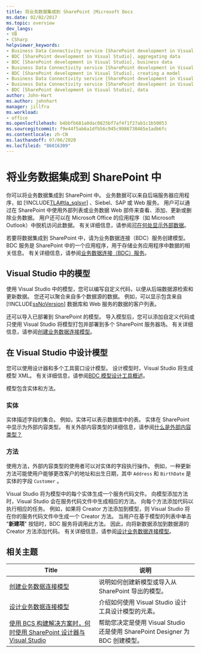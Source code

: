 ```yaml
---
title: 将业务数据集成到 SharePoint |Microsoft Docs
ms.date: 02/02/2017
ms.topic: overview
dev_langs:
- VB
- CSharp
helpviewer_keywords:
- Business Data Connectivity service [SharePoint development in Visual Studio], business data
- BDC [SharePoint development in Visual Studio], aggregating data
- BDC [SharePoint development in Visual Studio], business data
- Business Data Connectivity service [SharePoint development in Visual Studio], aggregating data
- BDC [SharePoint development in Visual Studio], creating a model
- Business Data Connectivity service [SharePoint development in Visual Studio], creating a model
- Business Data Connectivity service [SharePoint development in Visual Studio], data
- BDC [SharePoint development in Visual Studio], data
author: John-Hart
ms.author: johnhart
manager: jillfra
ms.workload:
- office
ms.openlocfilehash: b4bbfb681a0dac0825bf7af4f1f27ab1c1b50053
ms.sourcegitcommit: f9e44f5ab6a1dfb56c945c9986730465e1adb6fc
ms.contentlocale: zh-CN
ms.lasthandoff: 07/06/2020
ms.locfileid: "86016309"
---
```

# <a name="integrate-business-data-into-sharepoint"></a>将业务数据集成到 SharePoint 中
  你可以将业务数据集成到 SharePoint 中。 业务数据可以来自后端服务器应用程序，如 [!INCLUDE[TLA#tla_sqlsvr](../sharepoint/includes/tlasharptla-sqlsvr-md.md)] 、Siebel、SAP 或 Web 服务。 用户可以通过在 SharePoint 中使用外部列表或业务数据 Web 部件来查看、添加、更新或删除业务数据。  用户还可以在 Microsoft Office 的应用程序（如 Microsoft Outlook）中脱机访问此数据。 有关详细信息，请参阅[可在何处显示外部数据](/previous-versions/office/developer/sharepoint-2010/ee558737(v=office.14))。

 若要将数据集成到 SharePoint 中，请为业务数据连接（BDC）服务创建模型。 BDC 服务是 SharePoint 中的一个应用程序，用于存储业务应用程序中数据的相关信息。 有关详细信息，请参阅[业务数据连接（BDC）服务](/previous-versions/office/developer/sharepoint-2010/ee556407(v=office.14))。

## <a name="models-in-visual-studio"></a>Visual Studio 中的模型
 使用 Visual Studio 中的模型，您可以编写自定义代码，以便从后端数据源检索和更新数据。 您还可以聚合来自多个数据源的数据。 例如，可以显示包含来自 [!INCLUDE[ssNoVersion](../sharepoint/includes/ssnoversion-md.md)] 数据库和 Web 服务的数据的客户列表。

 还可以导入已部署到 SharePoint 的模型。 导入模型后，您可以添加自定义代码或只使用 Visual Studio 将模型打包并部署到多个 SharePoint 服务器场。 有关详细信息，请参阅[创建业务数据连接模型](../sharepoint/creating-a-business-data-connectivity-model.md)。

## <a name="design-a-model-in-visual-studio"></a>在 Visual Studio 中设计模型
 您可以使用设计器和多个工具窗口设计模型。 设计模型时，Visual Studio 将生成模型 XML。 有关详细信息，请参阅[BDC 模型设计工具概述](../sharepoint/bdc-model-design-tools-overview.md)。

 模型包含实体和方法。

### <a name="entities"></a>实体
 实体描述字段的集合。 例如，实体可以表示数据库中的表。 实体在 SharePoint 中显示为外部内容类型。 有关外部内容类型的详细信息，请参阅[什么是外部内容类型？](/previous-versions/office/developer/sharepoint-2010/ee556391(v=office.14))

### <a name="methods"></a>方法
 使用方法，外部内容类型的使用者可以对实体的字段执行操作。 例如，一种更新方法可能使用户能够更改客户的地址和出生日期，其中 `Address` 和 `BirthDate` 是实体的字段 `Customer` 。

 Visual Studio 将为模型中的每个实体生成一个服务代码文件。 向模型添加方法时，Visual Studio 会在服务代码文件中生成相应的方法。 向每个方法添加代码以执行相应的任务。 例如，如果将 Creator 方法添加到模型，则 Visual Studio 将在你的服务代码文件中生成一个 Creator 方法。 当用户在基于模型的列表中单击 "**新建项**" 按钮时，BDC 服务将调用此方法。 因此，向将新数据添加到数据源的 Creator 方法添加代码。 有关详细信息，请参阅[设计业务数据连接模型](../sharepoint/designing-a-business-data-connectivity-model.md)。

## <a name="related-topics"></a>相关主题

|Title|说明|
|-----------|-----------------|
|[创建业务数据连接模型](../sharepoint/creating-a-business-data-connectivity-model.md)|说明如何创建新模型或导入从 SharePoint 导出的模型。|
|[设计业务数据连接模型](../sharepoint/designing-a-business-data-connectivity-model.md)|介绍如何使用 Visual Studio 设计工具设计模型的元素。|
|[使用 BCS 构建解决方案时，何时使用 SharePoint 设计器与 Visual Studio](/previous-versions/office/developer/sharepoint-2010/ee558875(v=office.14))|帮助您决定是使用 Visual Studio 还是使用 SharePoint Designer 为 BDC 创建模型。|

